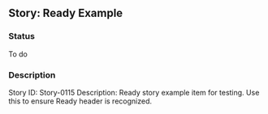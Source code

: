 ## Story: Ready Example

### Status

To do

### Description

Story ID: Story-0115
Description:
Ready story example item for testing.
Use this to ensure Ready header is recognized.


